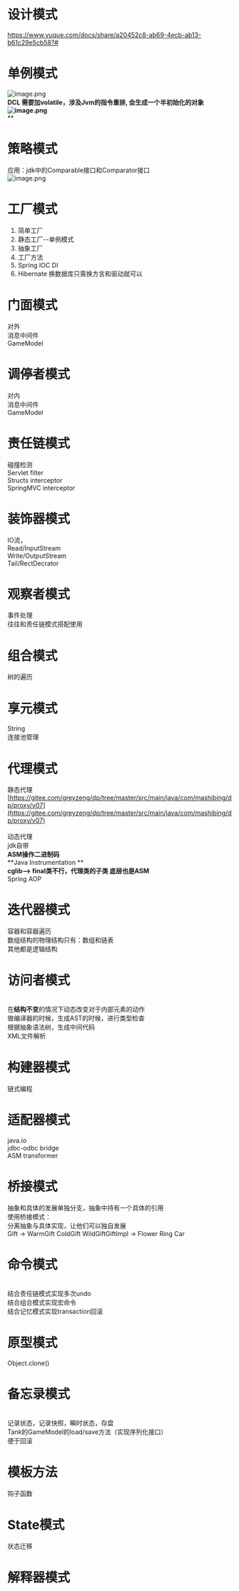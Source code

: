 # 设计模式

https://www.yuque.com/docs/share/a20452c8-ab69-4ecb-ab13-b61c29e5cb58?#

# 单例模式
![image.png](https://cdn.nlark.com/yuque/0/2020/png/757806/1585815368299-cf029297-38cf-493d-9e91-7155d03af486.png#align=left&display=inline&height=339&margin=%5Bobject%20Object%5D&name=image.png&originHeight=339&originWidth=241&size=13840&status=done&style=none&width=241)<br />**DCL 需要加volatile，涉及Jvm的指令重排, 会生成一个半初始化的对象**<br />**![image.png](https://cdn.nlark.com/yuque/0/2020/png/757806/1585834535417-d0bc227e-2623-41ba-ac8c-1f6b71ae8dea.png#align=left&display=inline&height=153&margin=%5Bobject%20Object%5D&name=image.png&originHeight=153&originWidth=401&size=9665&status=done&style=none&width=401)**<br />**<br />

<a name="mwQn2"></a>
# 策略模式
应用：jdk中的Comparable接口和Comparator接口<br />![image.png](https://cdn.nlark.com/yuque/0/2020/png/757806/1585876508201-2a10502a-777e-48af-80e2-415d547be72a.png#align=left&display=inline&height=270&margin=%5Bobject%20Object%5D&name=image.png&originHeight=270&originWidth=482&size=21261&status=done&style=none&width=482)
<a name="JDlHT"></a>
# 工厂模式

1. 简单工厂
1. 静态工厂--单例模式
1. 抽象工厂
1. 工厂方法
1. Spring IOC DI
1. Hibernate 换数据库只需换方言和驱动就可以
<a name="NnvnT"></a>
# 门面模式
对外<br />消息中间件<br />GameModel
<a name="7LHgE"></a>
# 调停者模式
对内<br />消息中间件<br />GameModel<br />

<a name="Njinp"></a>
# 责任链模式
碰撞检测<br />Servlet filter<br />Structs interceptor<br />SpringMVC interceptor<br />

<a name="fXXqh"></a>
# 装饰器模式
IO流，<br />Read/InputStream<br />Write/OutputStream<br />Tail/RectDecrator<br />

<a name="ctWeQ"></a>
# 观察者模式
事件处理<br />往往和责任链模式搭配使用
<a name="ZlooJ"></a>
# 组合模式
树的遍历
<a name="O4fSI"></a>
# 享元模式
String<br />连接池管理
<a name="6Wx9N"></a>
# 代理模式
静态代理<br />[https://gitee.com/greyzeng/dp/tree/master/src/main/java/com/mashibing/dp/proxy/v07](https://gitee.com/greyzeng/dp/tree/master/src/main/java/com/mashibing/dp/proxy/v07)<br />
<br />动态代理<br />jdk自带<br />**ASM操作二进制码**<br />**Java Instrumentation **<br />**cglib--> final类不行，代理类的子类 底层也是ASM**<br />Spring AOP<br />

<a name="VBqp8"></a>
# 迭代器模式
容器和容器遍历<br />数组结构的物理结构只有：数组和链表<br />其他都是逻辑结构<br />

<a name="liJuk"></a>
# 访问者模式

<br />在**结构不变**的情况下动态改变对于内部元素的动作<br />做编译器的时候，生成AST的时候，进行类型检查<br />根据抽象语法树，生成中间代码<br />XML文件解析<br />

<a name="Hf6XH"></a>
# 构建器模式
链式编程<br />

<a name="saOgg"></a>
# 适配器模式
java.io<br />jdbc-odbc bridge<br />ASM transformer<br />

<a name="N68K4"></a>
# 桥接模式
抽象和具体的发展单独分支，抽象中持有一个具体的引用<br />使用桥接模式：<br />分离抽象与具体实现，让他们可以独自发展<br />Gift -> WarmGift ColdGift WildGiftGiftImpl -> Flower Ring Car<br />

<a name="rktNs"></a>
# 命令模式

<br />结合责任链模式实现多次undo <br />结合组合模式实现宏命令<br />结合记忆模式实现transaction回滚<br />

<a name="xgfUG"></a>
# 原型模式
Object.clone()<br />

<a name="XxVc9"></a>
# 备忘录模式

<br />记录状态，记录快照，瞬时状态，存盘<br />Tank的GameModel的load/save方法（实现序列化接口）<br />便于回滚<br />

<a name="OYjtF"></a>
# 模板方法
钩子函数<br />

<a name="7dEQG"></a>
# State模式
状态迁移
<a name="NYRf4"></a>
# 解释器模式
